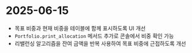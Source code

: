 # 2025-06-15
- 목표 비중과 현재 비중을 테이블에 함께 표시하도록 UI 개선
- `Portfolio.print_allocation` 메서드 추가로 콘솔에서 비중 확인 가능
- 리밸런싱 알고리즘을 잔여 금액을 반복 사용하여 목표 비중에 근접하도록 개선
